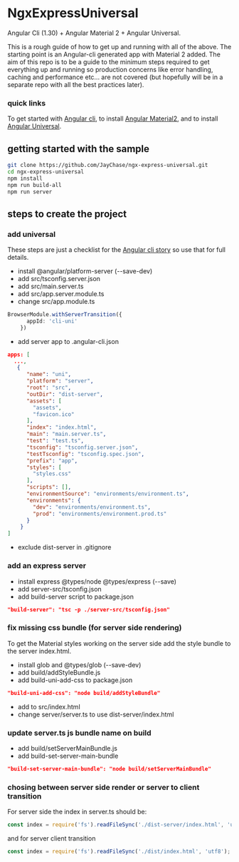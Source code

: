 # NgxExpressUniversal

Angular Cli (1.30) + Angular Material 2 + Angular Universal.

This is a rough guide of how to get up and running with all of the above. The starting point is an Angular-cli generated app with Material 2 added. The aim of this repo is to be a guide to the minimum steps required to get everything up and running so production concerns like error handling, caching and performance etc... are not covered (but hopefully will be in a separate repo with all the best practices later).

### quick links
To get started with [Angular cli](https://github.com/angular/angular-cli),
to install [Angular Material2](https://github.com/angular/material2/blob/master/guides/getting-started.md),
and to install [Angular Universal](https://github.com/angular/angular-cli/wiki/stories-universal-rendering).

## getting started with the sample

```bash
git clone https://github.com/JayChase/ngx-express-universal.git
cd ngx-express-universal
npm install
npm run build-all
npm run server
```

## steps to create the project

### add universal

These steps are just a checklist for the [Angular cli story](https://github.com/angular/angular-cli) so use that for full details.

* install @angular/platform-server (--save-dev)
* add src/tsconfig.server.json
* add src/main.server.ts
* add src/app.server.module.ts
* change src/app.module.ts

```typescript
BrowserModule.withServerTransition({
      appId: 'cli-uni'
    })
```

* add server app to .angular-cli.json

```json
apps: [
  ...,
   {
      "name": "uni",
      "platform": "server",
      "root": "src",
      "outDir": "dist-server",
      "assets": [
        "assets",
        "favicon.ico"
      ],
      "index": "index.html",
      "main": "main.server.ts",
      "test": "test.ts",
      "tsconfig": "tsconfig.server.json",
      "testTsconfig": "tsconfig.spec.json",
      "prefix": "app",
      "styles": [
        "styles.css"
      ],
      "scripts": [],
      "environmentSource": "environments/environment.ts",
      "environments": {
        "dev": "environments/environment.ts",
        "prod": "environments/environment.prod.ts"
      }
    }
]
```

* exclude dist-server in .gitignore 

### add an express server

* install express @types/node @types/express (--save)
* add server-src/tsconfig.json
* add build-server script to package.json

```json
"build-server": "tsc -p ./server-src/tsconfig.json"
```

### fix missing css bundle (for server side rendering)

To get the Material styles working on the server side add the style bundle to the server index.html.

* install glob and @types/glob (--save-dev)
* add build/addStyleBundle.js
* add build-uni-add-css to package.json

```json
"build-uni-add-css": "node build/addStyleBundle"
```

* add <!--css-bundle--> to src/index.html
* change server/server.ts to use dist-server/index.html

### update server.ts js bundle name on build

* add build/setServerMainBundle.js
* add build-set-server-main-bundle

```json
"build-set-server-main-bundle": "node build/setServerMainBundle"
```

### chosing between server side render or server to client transition

For server side the index in server.ts should be:

```typescript
const index = require('fs').readFileSync('./dist-server/index.html', 'utf8');
```

and for server client transition

```typescript
const index = require('fs').readFileSync('./dist/index.html', 'utf8');
```


